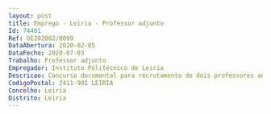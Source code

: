 ```yaml
--- 
layout: post
title: Emprego - Leiria - Professor adjunto
Id: 74401
Ref: OE202002/0099
DataAbertura: 2020-02-05
DataFecho: 2020-07-03
Trabalho: Professor adjunto
Empregador: Instituto Politécnico de Leiria
Descricao: Concurso documental para recrutamento de dois professores adjuntos, na modalidade de contrato de trabalho em funções públicas por tempo indeterminado, para a área disciplinar de Fisioterapia, da Escola Superior de Saúde do Instituto Politécnico de Leiria
CodigoPostal: 2411-901 LEIRIA
Concelho: Leiria
Distrito: Leiria
--- 
```

